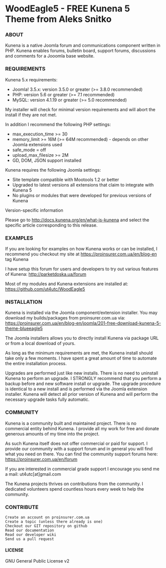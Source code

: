 # WoodEagle5 - FREE Kunena 5 Theme from Aleks Snitko


### ABOUT

Kunena is a native Joomla forum and communications component written in PHP. Kunena enables forums, bulletin board, support forums, discussions and comments for a Jooomla base website.

### REQUIREMENTS

Kunena 5.x requirements:

* Joomla! 3.5.x: version 3.5.0 or greater (>= 3.8.0 recommended)
* PHP: version 5.6 or greater (>= 7.1 recommended)
* MySQL: version 4.1.19 or greater (>= 5.0 recommended)

My installer will check for minimal version requirements and will abort the install if they are not met.

In addition I recommend the following PHP settings:

* max_execution_time     >= 30
* memory_limit           >= 16M  (>= 64M recommended) - depends on other Joomla extensions used
* safe_mode               = off
* upload_max_filesize    >= 2M
* GD, DOM, JSON support installed

Kunena requires the following Joomla settings:

* Site template compatible with Mootools 1.2 or better
* Upgraded to latest versions all extensions that claim to integrate with Kunena 5
* No plugins or modules that were developed for previous versions of Kunena

Version-specific information

Please go to http://docs.kunena.org/en/what-is-kunena and select the specific article corresponding to this release.

### EXAMPLES

If you are looking for examples on how Kunena works or can be installed, I recommend you checkout my site at https://proinsurer.com.ua/en/blog-en tag Kunena

I have setup this forum for users and developers to try out various features of Kunena: http://parketdoska.ua/forum

Most of my modules and Kunena extensions are installed at: https://github.com/ut4utc/WoodEagle5

### INSTALLATION

Kunena is installed via the Joomla component/extension installer. You may download my builds/packages from proinsurer.com.ua via: https://proinsurer.com.ua/en/blog-en/joomla/201-free-download-kunena-5-theme-blueeagle5

The Joomla installers allows you to directly install Kunena via package URL or from a local download of yours.

As long as the minimum requirements are met, the Kunena install should take only a few moments. I have spent a great amount of time to automate the entire installation process.

Upgrades are performed just like new installs. There is no need to uninstall Kunena to perform an upgrade. I STRONGLY recommend that you perform a backup before and new software install or upgrade. The upgrade procedure is identical to a new install and is performed via the Joomla extension installer. Kunena will detect all prior version of Kunena and will perform the necessary upgrade tasks fully automatic.

### COMMUNITY

Kunena is a community built and maintained project. There is no commercial entity behind Kunena. I provide all my work for free and donate generous amounts of my time into the project.

As such Kunena itself does not offer commercial or paid for support. I provide our community with a support forum and in general you will find what you need on there. You can find the community support forums here: https://proinsurer.com.ua/en/forum

If you are interested in commercial grade support I encourage you send me a mail: ut4utc[at]gmail.com

The Kunena projects thrives on contributions from the community. I dedicated volunteers spend countless hours every week to help the community.

### CONTRIBUTE

    Create an account on proinsurer.com.ua
    Create a topic (unless there already is one)
    Checkout our GIT repository on github
    Read our documentation
    Read our developer wiki
    Send us a pull request

#### LICENSE

GNU General Public License v2
